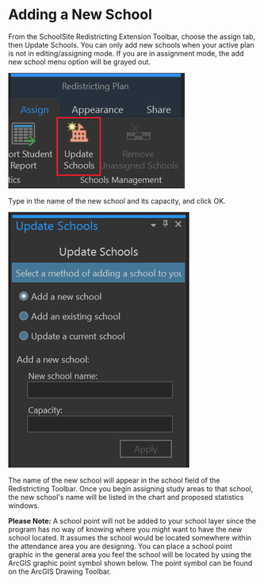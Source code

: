 # Adding a New School
From the SchoolSite Redistricting Extension Toolbar, choose the assign tab, then Update Schools. You can only add new schools when your active plan is not in editing/assigning mode. If you are in assignment mode, the add new school menu option will be grayed out.

![updateSchools.png](modifyImages/updateSchools.png)

Type in the name of the new school and its capacity, and click OK.

![addSchool](modifyImages/addSchool.png)

The name of the new school will appear in the school field of the Redistricting Toolbar.  Once you begin assigning study areas to that school, the new school's name will be listed in the chart and proposed statistics windows.

 
**Please Note:**  A school point will not be added to your school layer since the program has no way of knowing where you might want to have the new school located. It assumes the school would be located somewhere within the attendance area you are designing. You can place a school point graphic in the general area you feel the school will be located by using the ArcGIS graphic point symbol shown below.  The point symbol can be found on the ArcGIS Drawing Toolbar.
